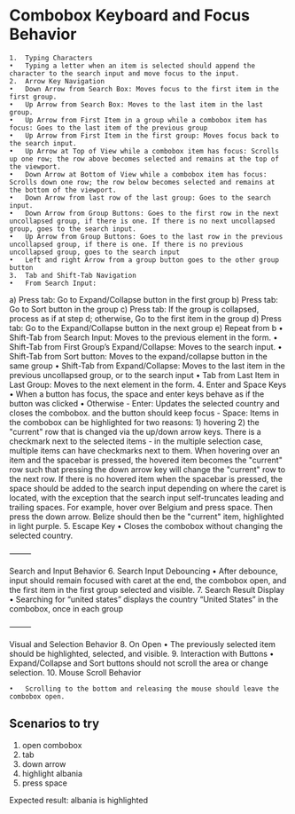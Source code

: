 # Combobox Keyboard and Focus Behavior

	1.	Typing Characters
	•	Typing a letter when an item is selected should append the character to the search input and move focus to the input.
	2.	Arrow Key Navigation
	•	Down Arrow from Search Box: Moves focus to the first item in the first group.
	•	Up Arrow from Search Box: Moves to the last item in the last group.
	•	Up Arrow from First Item in a group while a combobox item has focus: Goes to the last item of the previous group
	•	Up Arrow from First Item in the first group: Moves focus back to the search input.
	•	Up Arrow at Top of View while a combobox item has focus: Scrolls up one row; the row above becomes selected and remains at the top of the viewport.
	•	Down Arrow at Bottom of View while a combobox item has focus: Scrolls down one row; the row below becomes selected and remains at the bottom of the viewport.
	•	Down Arrow from last row of the last group: Goes to the search input.
	•	Down Arrow from Group Buttons: Goes to the first row in the next uncollapsed group, if there is one. If there is no next uncollapsed group, goes to the search input.
	•	Up Arrow from Group Buttons: Goes to the last row in the previous uncollapsed group, if there is one. If there is no previous uncollapsed group, goes to the search input
	•	Left and right Arrow from a group button goes to the other group button 
	3.	Tab and Shift-Tab Navigation
	•	From Search Input:
a) Press tab: Go to Expand/Collapse button in the first group
b) Press tab: Go to Sort button in the group
c) Press tab: If the group is collapsed, process as if at step d; otherwise, Go to the first item in the group
d) Press tab: Go to the Expand/Collapse button in the next group
e) Repeat from b
	•	Shift-Tab from Search Input: Moves to the previous element in the form.
	•	Shift-Tab from First Group’s Expand/Collapse: Moves to the search input.
	•	Shift-Tab from Sort button: Moves to the expand/collapse button in the same group
	•	Shift-Tab from Expand/Collapse: Moves to the last item in the previous uncollapsed group, or to the search input
	•	Tab from Last Item in Last Group: Moves to the next element in the form.
	4.	Enter and Space Keys
	•	When a button has focus, the space and enter keys behave as if the button was clicked
	•	Otherwise
    - Enter: Updates the selected country and closes the combobox.
    and the button should keep focus
	  -	Space: Items in the combobox can be highlighted for two reasons: 1) hovering 2) the "current" row that is changed via the up/down arrow keys. There is a checkmark next to the selected items - in the multiple selection case, multiple items can have checkmarks next to them. When hovering over an item and the spacebar is pressed, the hovered item becomes the "current" row such that pressing the down arrow key will change the "current" row to the next row. If there is no hovered item when the spacebar is pressed, the space should be added to the search input depending on where the caret is located, with the exception that the search input self-truncates leading and trailing spaces. For example, hover over Belgium and press space. Then press the down arrow. Belize should then be the "current" item, highlighted in light purple.
	5.	Escape Key
	•	Closes the combobox without changing the selected country.

⸻

Search and Input Behavior
	6.	Search Input Debouncing
	•	After debounce, input should remain focused with caret at the end, the combobox open, and the first item in the first group selected and visible.
	7.	Search Result Display
	•	Searching for “united states” displays the country “United States” in the combobox, once in each group

⸻

Visual and Selection Behavior
	8.	On Open
	•	The previously selected item should be highlighted, selected, and visible.
	9.	Interaction with Buttons
	•	Expand/Collapse and Sort buttons should not scroll the area or change selection.
	10.	Mouse Scroll Behavior

	•	Scrolling to the bottom and releasing the mouse should leave the combobox open.

## Scenarios to try

1. open combobox
2. tab
3. down arrow
4. highlight albania
5. press space

Expected result: albania is highlighted